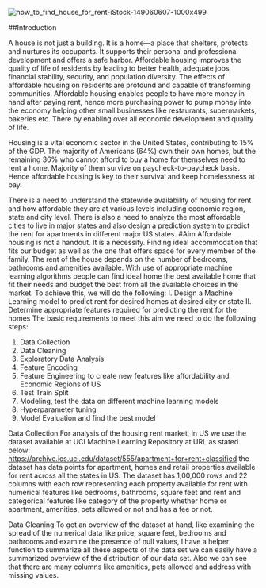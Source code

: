 ![how_to_find_house_for_rent-iStock-149060607-1000x499](https://github.com/ranjeetha-virdi/house_rent_predictor/assets/81987445/b951f522-0d2b-45c5-b406-1733cd23ddae)









##Introduction


A house is not just a building. It is a home—a place that shelters, protects and nurtures its occupants. 
It supports their personal and professional development and offers a safe harbor. Affordable housing 
improves the quality of life of residents by leading to better health, adequate jobs, financial stability, 
security, and population diversity. The effects of affordable housing on residents are profound and capable 
of transforming communities. Affordable housing enables people to have more money in hand after paying rent, 
hence more purchasing power to pump money into the economy helping other small businesses like restaurants, 
supermarkets, bakeries etc. There by enabling over all economic development and quality of life.

Housing is a vital economic sector in the United States, contributing to 15% of the GDP. The majority of 
Americans (64%) own their own homes, but the remaining 36% who cannot afford to buy a home for themselves 
need to rent a home. Majority of them survive on paycheck-to-paycheck basis. Hence affordable housing is 
key to their survival and keep homelessness at bay.

There is a need to understand the statewide availability of housing for rent and how affordable they are at various levels including economic region, state and city level. There is also 
a need to analyze the most affordable cities to live in major states and also design a prediction system to predict the rent for apartments in different major US states.
#Aim
Affordable housing is not a handout. It is a necessity. Finding ideal accommodation that fits our budget as well as the one that offers space for every member of the family. The rent of the house depends on the number of bedrooms, bathrooms and amenities available.  With use of appropriate machine learning algorithms people can find ideal home the best available home that fit their needs and budget the best from all the available choices in the market. To achieve this, we will do the following:
I. Design a Machine Learning model to predict rent for desired homes at desired city or state
II. Determine appropriate features required for predicting the rent for the homes
The basic requirements to meet this aim we need to do the following steps: 
1.	Data Collection
2.	Data Cleaning
3.	Exploratory Data Analysis
4.	Feature Encoding
5.	Feature Engineering to create new features like affordability and Economic Regions of US
6.	Test Train Split
7.	Modeling, test the data on different machine learning models 
8.	Hyperparameter tuning
9.	Model Evaluation and find the best model 

Data Collection
For analysis of the housing rent market, in US we use the dataset available at UCI Machine Learning Repository at URL as stated below: https://archive.ics.uci.edu/dataset/555/apartment+for+rent+classified 
the dataset has data points for apartment, homes and retail properties available for rent across all the states in US. The dataset has 1,00,000 rows and 22 columns with each row representing each property available for rent with numerical features like bedrooms, bathrooms, square feet and rent and categorical features like category of the property whether home or apartment, amenities, pets allowed or not and has a fee or not.

Data Cleaning 
To get an overview of the dataset at hand, like examining the spread of the numerical data like price, square feet, bedrooms and bathrooms and examine the presence of null values, I have a helper function to summarize all these aspects of the data set we can easily have a summarized overview of the distribution of our data set. Also we can see that there are many columns like amenities, pets allowed and address with missing values.

  
